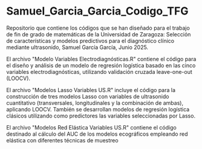 # Samuel_Garcia_Garcia_Codigo_TFG
Repositorio que contiene los códigos que se han diseñado para el trabajo de fin de grado de matemáticas de la Universidad de Zaragoza: Selección de características y modelos predictivos para el diagnóstico clínico mediante ultrasonido, Samuel García García, Junio 2025.

El archivo "Modelo Variables Electrodiagnósticas.R" contiene el código para el diseño y análisis de un modelo de regresión logística basado en las cinco variables electrodiagnósticas, utilizando validación cruzada leave-one-out (LOOCV).

El archivo "Modelos Lasso Variables US.R" incluye el código para la construcción de tres modelos Lasso con variables de ultrasonido cuantitativo (transversales, longitudinales y la combinación de ambas), aplicando LOOCV. También se desarrollan modelos de regresión logística clásicos utilizando como predictores las variables seleccionadas por Lasso.

El archivo "Modelos Red Elástica Variables US.R" contiene el código destinado al cálculo del AUC de los modelos ecográficos empleando red elástica con diferentes técnicas de muestreo

